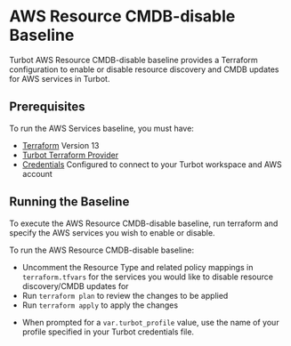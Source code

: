 # AWS Resource CMDB-disable Baseline

Turbot AWS Resource CMDB-disable baseline provides a Terraform configuration to enable or disable resource discovery and CMDB updates for AWS services in Turbot.

## Prerequisites

To run the AWS Services baseline, you must have:

  - [Terraform](https://www.terraform.io) Version 13
  - [Turbot Terraform Provider](https://github.com/turbotio/terraform-provider-turbot)
  - [Credentials](https://turbot.com/v5/docs/reference/cli/installation#setup-your-turbot-credentials) Configured to connect to your Turbot workspace and AWS account

## Running the Baseline

To execute the AWS Resource CMDB-disable baseline, run terraform and specify the AWS services you wish to enable or disable.

To run the AWS Resource CMDB-disable baseline:

  - Uncomment the Resource Type and related policy mappings in `terraform.tfvars` for the services you would like to disable resource discovery/CMDB updates for
  - Run `terraform plan` to review the changes to be applied
  - Run `terraform apply` to apply the changes

* When prompted for a `var.turbot_profile` value, use the name of your profile specified in your Turbot credentials file.